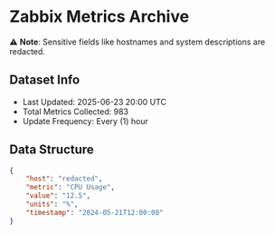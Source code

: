 # Zabbix Metrics Archive

⚠️ **Note**: Sensitive fields like hostnames and system descriptions are redacted.

## Dataset Info
- Last Updated: 2025-06-23 20:00 UTC
- Total Metrics Collected: 983
- Update Frequency: Every (1) hour

## Data Structure
```json
{
    "host": "redacted",
    "metric": "CPU Usage",
    "value": "12.5",
    "units": "%",
    "timestamp": "2024-05-21T12:00:00"
}
```
